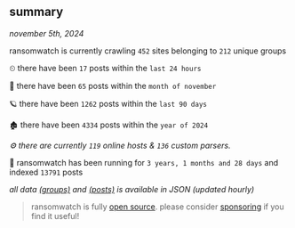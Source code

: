 
## summary
_november 5th, 2024_

ransomwatch is currently crawling `452` sites belonging to `212` unique groups

⏲ there have been `17` posts within the `last 24 hours`

🦈 there have been `65` posts within the `month of november`

🪐 there have been `1262` posts within the `last 90 days`

🏚 there have been `4334` posts within the `year of 2024`

_⚙️ there are currently `119` online hosts & `136` custom parsers._

🦕 ransomwatch has been running for `3 years, 1 months and 28 days` and indexed `13791` posts

_all data  [(groups)](http://ransomwhat.telemetry.ltd/groups) and [(posts)](http://ransomwhat.telemetry.ltd/posts) is available in JSON (updated hourly)_

> ransomwatch is fully [open source](https://github.com/joshhighet/ransomwatch#ransomwatch--). please consider [sponsoring](https://github.com/sponsors/joshhighet) if you find it useful!
